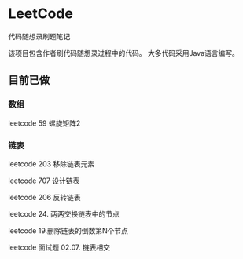 # LeetCode
 代码随想录刷题笔记
 
 该项目包含作者刷代码随想录过程中的代码。
 大多代码采用Java语言编写。
 
## 目前已做
### 数组
 leetcode 59 螺旋矩阵2

### 链表
 leetcode 203 移除链表元素
 
 leetcode 707 设计链表

 leetcode 206 反转链表

 leetcode 24. 两两交换链表中的节点

 leetcode 19.删除链表的倒数第N个节点

 leetcode 面试题 02.07. 链表相交
